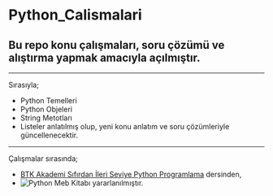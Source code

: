 # Python_Calismalari
## Bu repo konu çalışmaları, soru çözümü ve alıştırma yapmak amacıyla açılmıştır.
---
Sırasıyla;
* Python Temelleri
* Python Objeleri 
* String Metotları
* Listeler 
anlatılmış olup, yeni konu anlatım ve soru çözümleriyle güncellenecektir.
---
Çalışmalar sırasında;
* [BTK Akademi Sıfırdan İleri Seviye Python Programlama](https://www.btkakademi.gov.tr/portal/course/sifirdan-ileri-seviye-python-programlama-5877) dersinden,
* ![Python Meb Kitabı](image.png) 
yararlanılmıştır.

